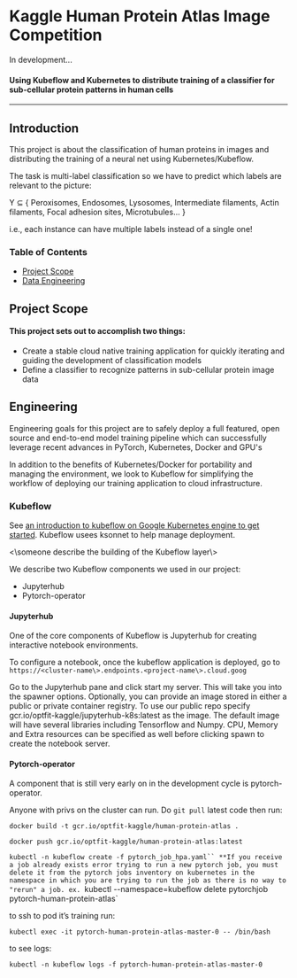 Kaggle Human Protein Atlas Image Competition
====

In development...

#### Using Kubeflow and Kubernetes to distribute training of a classifier for sub-cellular protein patterns in human cells
----

## Introduction

This project is about the classification of human proteins in images and distributing the training of a neural net using Kubernetes/Kubeflow.

The task is multi-label classification so we have to predict which labels are relevant to the picture:

Y ⊆ { Peroxisomes, Endosomes, Lysosomes, Intermediate filaments, Actin filaments, Focal adhesion sites, Microtubules... }

i.e., each instance can have multiple labels instead of a single one!

### Table of Contents
* [Project Scope](#h1)
* [Data Engineering](#h2)

## <a id="h1"></a> Project Scope
#### This project sets out to accomplish two things:
*   Create a stable cloud native training application for quickly iterating and guiding the development of classification models
*   Define a classifier to recognize patterns in sub-cellular protein image data

## <a id="h2"></a> Engineering
Engineering goals for this project are to safely deploy a full featured, open source and end-to-end model training pipeline which can successfully leverage recent advances in PyTorch, Kubernetes, Docker and GPU's

In addition to the benefits of Kubernetes/Docker for portability and managing the environment, we look to Kubeflow for simplifying the workflow of deploying our training application to cloud infrastructure.

### Kubeflow

See [ an introduction to kubeflow on Google Kubernetes engine to get started](https://codelabs.developers.google.com/codelabs/kubeflow-introduction/index.html). Kubeflow usees ksonnet to help manage deployment.

<\someone describe the building of the Kubeflow layer\\>

We describe two Kubeflow components we used in our project:
*   Jupyterhub
*   Pytorch-operator

#### Jupyterhub

One of the core components of Kubeflow is Jupyterhub for creating interactive notebook environments.

To configure a notebook, once the kubeflow application is deployed, go to `https://<cluster-name\>.endpoints.<project-name\>.cloud.goog`

Go to the Jupyterhub pane and click start my server. This will take you into the spawner options. Optionally, you can provide an image stored in either a public or private container registry. To use our public repo specify gcr.io/optfit-kaggle/jupyterhub-k8s:latest as the image. The default image will have several libraries including Tensorflow and Numpy. CPU, Memory and Extra resources can be specified as well before clicking spawn to create the notebook server.

#### Pytorch-operator

A component that is still very early on in the development cycle is pytorch-operator.

Anyone with privs on the cluster can run. Do `git pull` latest code then run:

`docker build -t gcr.io/optfit-kaggle/human-protein-atlas .`

`docker push gcr.io/optfit-kaggle/human-protein-atlas:latest`

`kubectl -n kubeflow create -f pytorch_job_hpa.yaml``
**If you receive a job already exists error trying to run a new pytorch job, you must delete it from the pytorch jobs inventory on kubernetes in the namespace in which you are trying to run the job as there is no way to "rerun" a job.
 ex. `kubectl --namespace=kubeflow delete pytorchjob pytorch-human-protein-atlas`

to ssh to pod it’s training run:

`kubectl exec -it pytorch-human-protein-atlas-master-0 -- /bin/bash`

to see logs:

`kubectl -n kubeflow logs -f pytorch-human-protein-atlas-master-0`
